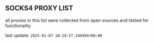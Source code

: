 ## SOCKS4 PROXY LIST

all proxies in this list were collected from open sources and tested for functionality

last update: `2025-01-07 18:19:57.246994+00:00`
